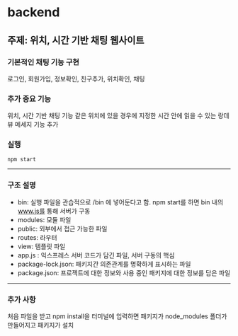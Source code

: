 # backend

## 주제: 위치, 시간 기반 채팅 웹사이트
### 기본적인 채팅 기능 구현
로그인, 회원가입, 정보확인, 친구추가, 위치확인, 채팅

### 추가 중요 기능
위치, 시간 기반 채팅 기능
같은 위치에 있을 경우에 지정한 시간 안에 읽을 수 있는 랑데뷰 메세지 기능 추가


### 실행

    npm start

---
### 구조 설명
- bin: 실행 파일을 관습적으로 /bin 에 넣어둔다고 함. npm start를 하면 bin 내의  www.js를 통해 서버가 구동
- modules: 모듈 파일
- public: 외부에서 접근 가능한 파일
- routes: 라우터
- view: 템플릿 파일
- app.js : 익스프레스 서버 코드가 담긴 파일, 서버 구동의 핵심
- package-lock.json: 패키지간 의존관계를 명확하게 표시하는 파일
- package.json: 프로젝트에 대한 정보와 사용 중인 패키지에 대한 정보를 담은 파일

---

### 추가 사항
처음 파일을 받고 npm install을 터미널에 입력하면 패키지가 node_modules 폴더가 만들어지고 패키지가 설치
